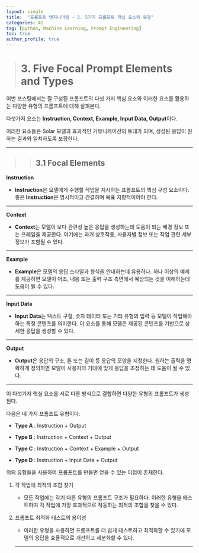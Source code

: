 ```yaml
---
layout: single
title:  "프롬프트 엔지니어링 - 3. 5가지 프롬프트 핵심 요소와 유형"
categories: AI
tag: [python, Machine Learning, Prompt Engineering]
toc: true
author_profile: true
---
```


<head>
  <style>
    table.dataframe {
      white-space: normal;
      width: 100%;
      height: 240px;
      display: block;
      overflow: auto;
      font-family: Arial, sans-serif;
      font-size: 0.9rem;
      line-height: 20px;
      text-align: center;
      border: 0px !important;
    }

    table.dataframe th {
      text-align: center;
      font-weight: bold;
      padding: 8px;
    }

    table.dataframe td {
      text-align: center;
      padding: 8px;
    }

    table.dataframe tr:hover {
      background: #b8d1f3; 
    }

    .output_prompt {
      overflow: auto;
      font-size: 0.9rem;
      line-height: 1.45;
      border-radius: 0.3rem;
      -webkit-overflow-scrolling: touch;
      padding: 0.8rem;
      margin-top: 0;
      margin-bottom: 15px;
      font: 1rem Consolas, "Liberation Mono", Menlo, Courier, monospace;
      color: $code-text-color;
      border: solid 1px $border-color;
      border-radius: 0.3rem;
      word-break: normal;
      white-space: pre;
    }

  .dataframe tbody tr th:only-of-type {
      vertical-align: middle;
  }

  .dataframe tbody tr th {
      vertical-align: top;
  }

  .dataframe thead th {
      text-align: center !important;
      padding: 8px;
  }

  .page__content p {
      margin: 0 0 0px !important;
  }

  .page__content p > strong {
    font-size: 0.8rem !important;
  }

  </style>
</head>


> # 3. Five Focal Prompt Elements and Types


이번 포스팅에서는 잘 구성된 프롬프트의 다섯 가지 핵심 요소와 이러한 요소를 활용하는 다양한 유형의 프롬프트에 대해 살펴본다.



다섯가지 요소는 **Instruction, Context, Example, Input Data, Output**이다.



이러한 요소들은 Solar 모델과 효과적인 커뮤니케이션의 토대가 되며, 생성된 응답이 원하는 결과와 일치하도록 보장한다.



***


>> ## 3.1 Focal Elements


**Instruction**



- **Instruction**은 모델에게 수행할 작업을 지시하는 프롬프트의 핵심 구성 요소이다. 좋은 **Instruction**은 명시적이고 간결하며 목표 지향적이어야 한다.



***



**Context**



- **Context**는 모델이 보다 관련성 높은 응답을 생성하는데 도움이 되는 배경 정보 또는 프레임을 제공한다. 여기에는 과거 상호작용, 사용자별 정보 또는 작업 관련 세부 정보가 포함될 수 있다.



***



**Example**



- **Example**은 모델의 응답 스타일과 형식을 안내하는데 유용하다. 하나 이상의 예제를 제공하면 모델이 어조, 내용 또는 출력 구조 측면에서 예상되는 것을 이해하는데 도움이 될 수 있다.



***



**Input Data**



- **Input Data**는 텍스트 구절, 숫자 데이터 또는 기타 유형의 입력 등 모델이 작업해야 하는 특정 콘텐츠를 의미한다. 이 요소를 통해 모델은 제공된 콘텐츠를 기반으로 상세한 응답을 생성할 수 있다.



***



**Output**



- **Output**은 응답의 구조, 톤 또는 길이 등 응답의 모양을 지정한다. 원하는 출력을 명확하게 정의하면 모델이 사용자의 기대에 맞게 응답을 조정하는 데 도움이 될 수 있다.



***



이 다섯가지 핵심 요소를 서로 다른 방식으로 결합하면 다양한 유형의 프롬프트가 생성된다.


다음은 네 가지 프롬프트 유형이다.



- **Type A** : Instruction + Output



- **Type B** : Instruction + Context + Output



- **Type C** : Instruction + Context + Example + Output



- **Type D** : Instruction + Input Data + Output



위의 유형들을 사용하여 프롬프트를 만들면 얻을 수 있는 이점이 존재한다.



1. 각 작업에 최적의 조합 찾기

    - 모든 작업에는 각기 다른 유형의 프롬프트 구조가 필요하다. 이러한 유형을 테스트하여 각 작업에 가장 효과적으로 작동하는 최적의 조합을 찾을 수 있다.



2. 프롬프트 최적화 테스트의 용이성

    - 이러한 유형을 사용하면 프롬프트를 더 쉽게 테스트하고 최적화할 수 있기에 모델의 응답을 효율적으로 개선하고 세분화할 수 있다.



    ***

